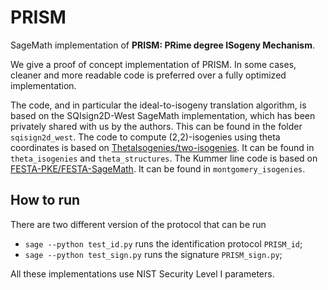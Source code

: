# PRISM

SageMath implementation of **PRISM: PRime degree ISogeny Mechanism**.

We give a proof of concept implementation of PRISM. In some cases, cleaner and more readable code is preferred over a fully optimized implementation.

The code, and in particular the ideal-to-isogeny translation algorithm, is based on the SQIsign2D-West SageMath implementation, which has been privately shared with us by the authors. This can be found in the folder `sqisign2d_west`.
The code to compute (2,2)-isogenies using theta coordinates is based on [ThetaIsogenies/two-isogenies](https://github.com/ThetaIsogenies/two-isogenies). It can be found in `theta_isogenies` and `theta_structures`.
The Kummer line code is based on
[FESTA-PKE/FESTA-SageMath](https://github.com/FESTA-PKE/FESTA-SageMath). It can be found in `montgomery_isogenies`.

## How to run

There are two different version of the protocol that can be run

- `sage --python test_id.py` runs the identification protocol `PRISM_id`;
- `sage --python test_sign.py` runs the signature `PRISM_sign.py`;

All these implementations use NIST Security Level I parameters.
